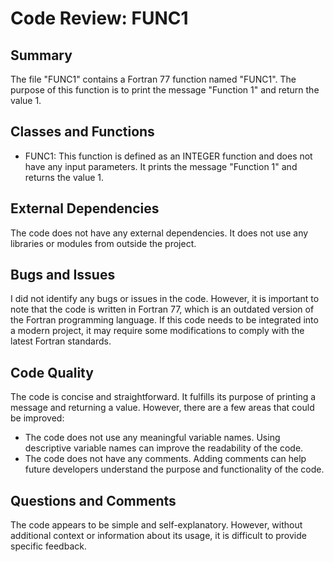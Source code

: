 # Code Review: FUNC1

## Summary

The file "FUNC1" contains a Fortran 77 function named "FUNC1". The purpose of this function is to print the message "Function 1" and return the value 1.

## Classes and Functions

- FUNC1: This function is defined as an INTEGER function and does not have any input parameters. It prints the message "Function 1" and returns the value 1.

## External Dependencies

The code does not have any external dependencies. It does not use any libraries or modules from outside the project.

## Bugs and Issues

I did not identify any bugs or issues in the code. However, it is important to note that the code is written in Fortran 77, which is an outdated version of the Fortran programming language. If this code needs to be integrated into a modern project, it may require some modifications to comply with the latest Fortran standards.

## Code Quality

The code is concise and straightforward. It fulfills its purpose of printing a message and returning a value. However, there are a few areas that could be improved:

- The code does not use any meaningful variable names. Using descriptive variable names can improve the readability of the code.
- The code does not have any comments. Adding comments can help future developers understand the purpose and functionality of the code.

## Questions and Comments

The code appears to be simple and self-explanatory. However, without additional context or information about its usage, it is difficult to provide specific feedback.
